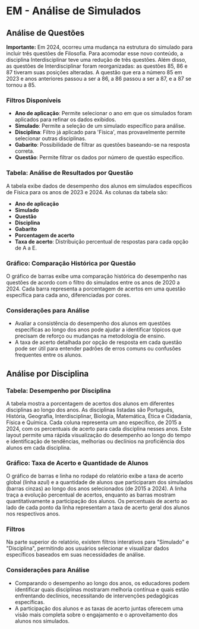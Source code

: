 # EM - Análise de Simulados

## Análise de Questões

**Importante:** 
Em 2024, ocorreu uma mudança na estrutura do simulado para incluir três questões de Filosofia. Para acomodar esse novo conteúdo, a disciplina Interdisciplinar teve uma redução de três questões. Além disso, as questões de Interdisciplinar foram reorganizadas: as questões 85, 86 e 87 tiveram suas posições alteradas. A questão que era a número 85 em 2023 e anos anteriores passou a ser a 86, a 86 passou a ser a 87, e a 87 se tornou a 85.

### Filtros Disponíveis
- **Ano de aplicação**: Permite selecionar o ano em que os simulados foram aplicados para refinar os dados exibidos.
- **Simulado**: Permite a seleção de um simulado específico para análise.
- **Disciplina**: Filtro já aplicado para 'Física', mas provavelmente permite selecionar outras disciplinas.
- **Gabarito**: Possibilidade de filtrar as questões baseando-se na resposta correta.
- **Questão**: Permite filtrar os dados por número de questão específico.

### Tabela: Análise de Resultados por Questão
A tabela exibe dados de desempenho dos alunos em simulados específicos de Física para os anos de 2023 e 2024. As colunas da tabela são:
- **Ano de aplicação**
- **Simulado**
- **Questão**
- **Disciplina**
- **Gabarito**
- **Porcentagem de acerto**
- **Taxa de acerto**: Distribuição percentual de respostas para cada opção de A a E.

### Gráfico: Comparação Histórica por Questão
O gráfico de barras exibe uma comparação histórica do desempenho nas questões de acordo com o filtro do simulados entre os anos de 2020 a 2024. Cada barra representa a porcentagem de acertos em uma questão específica para cada ano, diferenciadas por cores.

### Considerações para Análise
- Avaliar a consistência do desempenho dos alunos em questões específicas ao longo dos anos pode ajudar a identificar tópicos que precisam de reforço ou mudanças na metodologia de ensino.
- A taxa de acerto detalhada por opção de resposta em cada questão pode ser útil para entender padrões de erros comuns ou confusões frequentes entre os alunos.

## Análise por Disciplina


### Tabela: Desempenho por Disciplina
A tabela mostra a porcentagem de acertos dos alunos em diferentes disciplinas ao longo dos anos. As disciplinas listadas são Português, História, Geografia, Interdisciplinar, Biologia, Matemática, Ética e Cidadania, Física e Química. Cada coluna representa um ano específico, de 2015 a 2024, com os percentuais de acerto para cada disciplina nesses anos. Este layout permite uma rápida visualização do desempenho ao longo do tempo e identificação de tendências, melhorias ou declínios na proficiência dos alunos em cada disciplina.

### Gráfico: Taxa de Acerto e Quantidade de Alunos
O gráfico de barras e linha no rodapé do relatório exibe a taxa de acerto global (linha azul) e a quantidade de alunos que participaram dos simulados (barras cinzas) ao longo dos anos selecionados (de 2015 a 2024). A linha traça a evolução percentual de acertos, enquanto as barras mostram quantitativamente a participação dos alunos. Os percentuais de acerto ao lado de cada ponto da linha representam a taxa de acerto geral dos alunos nos respectivos anos.

### Filtros
Na parte superior do relatório, existem filtros interativos para "Simulado" e "Disciplina", permitindo aos usuários selecionar e visualizar dados específicos baseados em suas necessidades de análise.

### Considerações para Análise
- Comparando o desempenho ao longo dos anos, os educadores podem identificar quais disciplinas mostraram melhoria contínua e quais estão enfrentando declínios, necessitando de intervenções pedagógicas específicas.
- A participação dos alunos e as taxas de acerto juntas oferecem uma visão mais completa sobre o engajamento e o aproveitamento dos alunos nos simulados.
